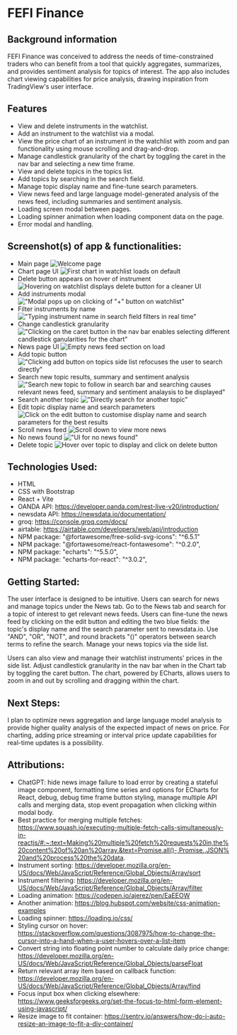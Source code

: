 # FEFI Finance

## Background information

FEFI Finance was conceived to address the needs of time-constrained traders who can benefit from a tool that quickly aggregates, summarizes, and provides sentiment analysis for topics of interest. The app also includes chart viewing capabilities for price analysis, drawing inspiration from TradingView's user interface.

## Features

- View and delete instruments in the watchlist.
- Add an instrument to the watchlist via a modal.
- View the price chart of an instrument in the watchlist with zoom and pan functionality using mouse scrolling and drag-and-drop.
- Manage candlestick granularity of the chart by toggling the caret in the nav bar and selecting a new time frame.
- View and delete topics in the topics list.
- Add topics by searching in the search field.
- Manage topic display name and fine-tune search parameters.
- View news feed and large language model-generated analysis of the news feed, including summaries and sentiment analysis.
- Loading screen modal between pages.
- Loading spinner animation when loading component data on the page.
- Error modal and handling.

## Screenshot(s) of app & functionalities:

- Main page
  ![Welcome page](./src/screenshots/1_main.png?raw=true "Main menu")
- Chart page UI
  ![First chart in watchlist loads on default](./src/screenshots/2_chart_ui.png?raw=true "Chart page UI")
- Delete button appears on hover of instrument
  ![Hovering on watchlist displays delete button for a cleaner UI](./src/screenshots/3_chart_watchlist_hover_delete.png?raw=true "Hover on watchlist")
- Add instruments modal
  !["Modal pops up on clicking of "+" button on watchlist"](./src/screenshots/4_chart_add_instrument.png?raw=true "Add instruments to watchlist")
- Filter instruments by name
  !["Typing instrument name in search field filters in real time"](./src/screenshots/5_chart_filter_instruments.png?raw=true "Filter instruments by name")
- Change candlestick granularity
  !["Clicking on the caret button in the nav bar enables selecting different candlestick ganularities for the chart"](./src/screenshots/6_toggle_candlestick_granularity.png?raw=true "Change candlestick granularity in nav bar")
- News page UI
  ![Empty news feed section on load](./src/screenshots/7_news_ui.png?raw=true "News page UI")
- Add topic button
  !["Clicking add button on topics side list refocuses the user to search directly"](./src/screenshots/8_add_topic.png?raw=true "Add button refocuses on search input")
- Search new topic results, summary and sentiment analysis
  !["Search new topic to follow in search bar and searching causes relevant news feed, summary and sentiment analaysis to be displayed"](./src/screenshots/9_search_new_topic.png?raw=true "Search results, summary and sentiment analysis")
- Search another topic
  !["Directly search for another topic"](./src/screenshots/10_search_bershire_hathaway.png?raw=true "Search another topic")
- Edit topic display name and search parameters ![Click on the edit button to customise display name and search parameters for the best results](./src/screenshots/11_edit_display_name_and_search_parameter.png?raw=true "Edit topic display name and search parameters")
- Scroll news feed
  ![Scroll down to view more news](./src/screenshots/12_news_scroll_down.png?raw=true "Scroll news feed")
- No news found
  !["UI for no news found"](./src/screenshots/13_no_news_results.png?raw=true "No news found")
- Delete topic
  ![Hover over topic to display and click on delete button](./src/screenshots/14_delete_topic.png?raw=true "Delete topic")

## Technologies Used:

- HTML
- CSS with Bootstrap
- React + Vite
- OANDA API: https://developer.oanda.com/rest-live-v20/introduction/
- newsdata API: https://newsdata.io/documentation/
- groq: https://console.groq.com/docs/
- airtable: https://airtable.com/developers/web/api/introduction
- NPM package: "@fortawesome/free-solid-svg-icons": "^6.5.1"
- NPM package: "@fortawesome/react-fontawesome": "^0.2.0",
- NPM package: "echarts": "^5.5.0",
- NPM package: "echarts-for-react": "^3.0.2",

## Getting Started:

The user interface is designed to be intuitive. Users can search for news and manage topics under the News tab. Go to the News tab and search for a topic of interest to get relevant news feeds. Users can fine-tune the news feed by clicking on the edit button and editing the two blue fields: the topic's display name and the search parameter sent to newsdata.io. Use "AND", "OR", "NOT", and round brackets "()" operators between search terms to refine the search. Manage your news topics via the side list.

Users can also view and manage their watchlist instruments' prices in the side list. Adjust candlestick granularity in the nav bar when in the Chart tab by toggling the caret button. The chart, powered by ECharts, allows users to zoom in and out by scrolling and dragging within the chart.

## Next Steps:

I plan to optimize news aggregation and large language model analysis to provide higher quality analysis of the expected impact of news on price. For charting, adding price streaming or interval price update capabilities for real-time updates is a possibility.

## Attributions:

- ChatGPT: hide news image failure to load error by creating a stateful image component, formatting time series and options for ECharts for React, debug, debug time frame button styling, manage multiple API calls and merging data, stop event propagation when clicking within modal body.
- Best practice for merging multiple fetches: https://www.squash.io/executing-multiple-fetch-calls-simultaneously-in-reactjs/#:~:text=Making%20multiple%20fetch%20requests%20in,the%20content%20of%20an%20array.&text=Promise.all()-,Promise.,JSON%20and%20process%20the%20data.
- Instrument sorting: https://developer.mozilla.org/en-US/docs/Web/JavaScript/Reference/Global_Objects/Array/sort
- Instrument filtering: https://developer.mozilla.org/en-US/docs/Web/JavaScript/Reference/Global_Objects/Array/filter
- Loading animation: https://codepen.io/ajerez/pen/EaEEOW
- Another animation: https://blog.hubspot.com/website/css-animation-examples
- Loading spinner: https://loading.io/css/
- Styling cursor on hover: https://stackoverflow.com/questions/3087975/how-to-change-the-cursor-into-a-hand-when-a-user-hovers-over-a-list-item
- Convert string into floating point number to calculate daily price change: https://developer.mozilla.org/en-US/docs/Web/JavaScript/Reference/Global_Objects/parseFloat
- Return relevant array item based on callback function: https://developer.mozilla.org/en-US/docs/Web/JavaScript/Reference/Global_Objects/Array/find
- Focus input box when clicking elsewhere: https://www.geeksforgeeks.org/set-the-focus-to-html-form-element-using-javascript/
- Resize image to fit container: https://sentry.io/answers/how-do-i-auto-resize-an-image-to-fit-a-div-container/
